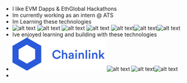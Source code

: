 - I like EVM Dapps & EthGlobal Hackathons
- Im currently working as an intern @ ATS
- Im Learning these technologies 
- ![alt text](https://github.com/rahul-jha98/README_icons/blob/main/language_and_tools/square/tensorflow/tensorflow.svg) ![alt text](https://github.com/rahul-jha98/README_icons/blob/main/language_and_tools/square/node/node.svg) ![alt text](https://github.com/rahul-jha98/README_icons/blob/main/language_and_tools/square/typescript/typescript.svg) ![alt text](https://github.com/rahul-jha98/README_icons/blob/main/language_and_tools/square/azure/azure.svg) ![alt text](https://github.com/rahul-jha98/README_icons/blob/main/language_and_tools/square/docker/docker.svg)![alt text](https://github.com/rahul-jha98/README_icons/blob/main/language_and_tools/square/kubernetes/kubernetes.svg)![alt text](https://github.com/rahul-jha98/README_icons/blob/main/language_and_tools/square/angular/angular.svg)
- Ive enjoyed learning and building with these technologies 
- ![alt text](https://github.com/ethglobal/sponsor-logos/blob/master/chainlink.svg) ![alt text](https://github.com/rahul-jha98/README_icons/blob/main/language_and_tools/square/html/html.svg) ![alt text](https://github.com/rahul-jha98/README_icons/blob/main/language_and_tools/square/css/css.svg)![alt text](https://github.com/rahul-jha98/README_icons/blob/main/language_and_tools/square/c%2B%2B/c%2B%2B.svg)
- 
